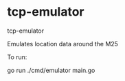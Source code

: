 # tcp-emulator
tcp-emulator

Emulates location data around the M25

To run:

go run ./cmd/emulator main.go